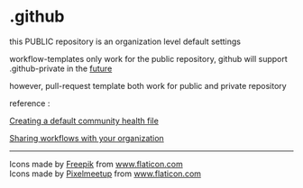 # .github


this PUBLIC repository is an organization level default settings


workflow-templates only work for the public repository,
github will support .github-private in the [future](https://github.com/github/roadmap/issues/51) 


however, pull-request template both work for public and private repository


reference : 

[Creating a default community health file](https://docs.github.com/en/free-pro-team@latest/github/building-a-strong-community/creating-a-default-community-health-file)

[Sharing workflows with your organization](https://docs.github.com/en/free-pro-team@latest/actions/learn-github-actions/sharing-workflows-with-your-organization)




---
<div>Icons made by <a href="https://www.flaticon.com/authors/freepik" title="Freepik">Freepik</a> from <a href="https://www.flaticon.com/" title="Flaticon">www.flaticon.com</a></div>
<div>Icons made by <a href="https://www.flaticon.com/authors/pixelmeetup" title="Pixelmeetup">Pixelmeetup</a> from <a href="https://www.flaticon.com/" title="Flaticon">www.flaticon.com</a></div>
